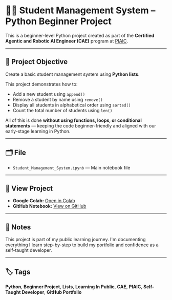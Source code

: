 # 🧑‍🎓 Student Management System – Python Beginner Project

This is a beginner-level Python project created as part of the **Certified Agentic and Robotic AI Engineer (CAE)** program at [PIAIC](https://piaic.org/).

---

## 📌 Project Objective

Create a basic student management system using **Python lists**.

This project demonstrates how to:
- Add a new student using `append()`
- Remove a student by name using `remove()`
- Display all students in alphabetical order using `sorted()`
- Count the total number of students using `len()`

All of this is done **without using functions, loops, or conditional statements** — keeping the code beginner-friendly and aligned with our early-stage learning in Python.

---

## 🗂 File

- `Student_Management_System.ipynb` — Main notebook file

---

## 🔗 View Project

- **Google Colab:** [Open in Colab](https://colab.research.google.com/drive/14IsbzBZ5DZnuSzxqc6aiPcnADUYzK6Sp?usp=sharing)  
- **GitHub Notebook:** [View on GitHub](https://github.com/uzairahmadai/python-projects/blob/main/Student_Management_System.ipynb)

---

## 💬 Notes

This project is part of my public learning journey. I'm documenting everything I learn step-by-step to build my portfolio and confidence as a self-taught developer.

---

## 🏷️ Tags

**Python**, **Beginner Project**, **Lists**, **Learning In Public**, **CAE**, **PIAIC**, **Self-Taught Developer**, **GitHub Portfolio**
